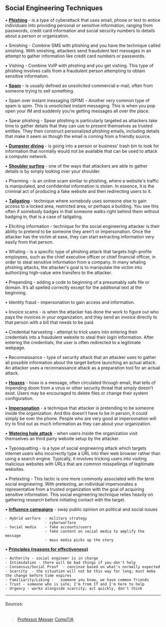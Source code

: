 ## Social Engineering Techniques

• [**Phishing**](https://www.professormesser.com/security-plus/sy0-601/sy0-601-video/phishing-5/)  - is a type of cyberattack that uses email, phone or text to entice individuals into providing personal or sensitive information, ranging from passwords, credit card information and social security numbers to details about a person or organization.

• Smishing - Combine SMS with phishing and you have the technique called smishing. With smishing, attackers send fraudulent text messages in an attempt to gather information like credit card numbers or passwords.

• Vishing  - Combine VoIP with phishing and you get vishing. This type of phishing involves calls from a fraudulent person attempting to obtain sensitive information.

• [**Spam**](https://www.professormesser.com/security-plus/sy0-601/sy0-601-video/spam-3/) - is usually defined as unsolicited commercial e-mail, often from someone trying to sell something.

• Spam over instant messaging (SPIM) - Another very common type of spam is spim. This is unsolicited instant messaging. This is when you pop open your IM and suddenly you’re getting messages all over the place.

• Spear phishing - Spear phishing is particularly targeted as attackers take time to gather details that they can use to present themselves as trusted entities. They then construct personalized phishing emails, including details that make it seem as though the email is coming from a friendly source.

• [**Dumpster diving**](https://www.professormesser.com/security-plus/sy0-601/sy0-601-video/dumpster-diving-4/)  -  is going into a person or business' trash bin to look for information that normally would not be available that can be used to attack a computer network.

• [**Shoulder surfing**](https://www.professormesser.com/security-plus/sy0-601/sy0-601-video/shoulder-surfing-4/) - one of the ways that attackers are able to gather details is by simply looking over your shoulder.

• Pharming  -  is an online scam similar to phishing, where a website's traffic is manipulated, and confidential information is stolen. In essence, it is the criminal act of producing a fake website and then redirecting users to it.

• [**Tailgating**](https://www.professormesser.com/security-plus/sy0-601/sy0-601-video/other-social-engineering-attacks/) -  technique where somebody uses someone else to gain access to a locked area, restricted area, or perhaps a building. You see this often if somebody badges in that someone walks right behind them without badging in, that is a case of tailgating. 

• Eliciting information - technique for the social engineering attacker is their ability to pretend to be someone they aren’t or impersonation. Once the attacker has the victim at ease, they can start extracting information very easily from that person.

• Whaling - is a specific type of phishing attack that targets high-profile employees, such as the chief executive officer or chief financial officer, in order to steal sensitive information from a company. In many whaling phishing attacks, the attacker's goal is to manipulate the victim into authorizing high-value wire transfers to the attacker.

• Prepending - adding a code to beginning of a presumably safe file or domain. It’s all spelled correctly except for the additional text at the beginning.

• Identity fraud - impersonation to gain access and information.

• Invoice scams  - is when the attacker has done the work to figure out who pays the invoices in your organization, and they send an invoice directly to that person with a bill that needs to be paid.

• Credential harvesting - attempt to trick users into entering their credentials into a fraudulent website to steal their login information. After entering the credentials, the user is often redirected to a legitimate webpage.

• Reconnaissance - type of security attack that an attacker uses to gather all possible information about the target before launching an actual attack. An attacker uses a reconnaissance attack as a preparation tool for an actual attack.

• [**Hoaxes**](https://www.professormesser.com/security-plus/sy0-601/sy0-601-video/hoaxes-4/)  - hoax is a message, often circulated through email, that tells of impending doom from a virus or other security threat that simply doesn’t exist. Users may be encouraged to delete files or change their system configuration.

• [**Impersonation**](https://www.professormesser.com/security-plus/sy0-601/sy0-601-video/impersonation-3/) - a technique that attacker is pretending to be someone inside the organization. And this doesn’t have to be in person, it could simply be over the phone. People who are very good at impersonation will try to find out as much information as they can about your organization.

• [**Watering hole attack**](https://www.professormesser.com/security-plus/sy0-601/sy0-601-video/watering-hole-attacks-2/) - when users inside the organization visit themselves an third party website setup by the attacker.

• Typosquatting - is a type of social engineering attack which targets internet users who incorrectly type a URL into their web browser rather than using a search engine. Typically, it involves tricking users into visiting malicious websites with URLs that are common misspellings of legitimate websites.

• Pretexting - This tactic is one more commonly associated with the term social engineering. With pretexting, an individual impersonates a representative from a trusted organization with the goal of acquiring sensitive information. This social engineering technique relies heavily on gathering research before initiating contact with the target.

• [**Influence campaigns**](https://www.professormesser.com/security-plus/sy0-601/sy0-601-video/influence-campaigns/) - sway public opinion on political and social issues

    - Hybrid warfare  - military strategy
                      - cyberwarfare
    - Social media    - fake accounts/users
                      - fake content on social media to amplify the message
                      - mass media picks up the story
                    
• [**Principles (reasons for effectiveness)**](https://www.professormesser.com/security-plus/sy0-601/sy0-601-video/principles-of-social-engineering-2/)

    - Authority - social engineer is in charge 
    - Intimidation - there will be bad things if you don't help 
    - Consensus/Social Proof  - concinve based on what's normally expected 
    - Scarcity  - the situation will not be this way for long; must make the change before time expires
    - Familiarity/Liking -   someone you know, we have common friends
    - Trust - someone who is safe; I'm from IT and I'm here to help
    - Urgency - works alongside scarcity; act quickly, don't think
    
--- 
###### Sources:
> [Professor Messer](https://www.professormesser.com/)
> [CompTIA](www.comptia.org)
